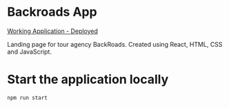 # Backroads App

[Working Application - Deployed](https://backroads-app.netlify.app/)

Landing page for tour agency BackRoads. Created using React, HTML, CSS and JavaScript.

# Start the application locally

``` npm run start ```

